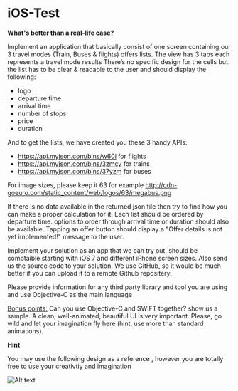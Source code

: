 # iOS-Test


**What's better than a real-life case?**

Implement an application that basically consist of one screen containing our 3 travel modes (Train, Buses & flights) offers lists. The view has 3 tabs each represents a travel mode results There’s no specific design for the cells but the list has to be clear & readable to the user and should display the following:
 - logo
 - departure time
 - arrival time
 - number of stops 
 - price 
 - duration

And to get the lists, we have created you these 3 handy APIs:
 - https://api.myjson.com/bins/w60i   for  flights 
 - https://api.myjson.com/bins/3zmcy  for trains 
 - https://api.myjson.com/bins/37yzm  for buses
 
For image sizes, please keep it 63 for example http://cdn-goeuro.com/static_content/web/logos/63/megabus.png

If there is no data available in the returned json file then try to find how you can make a proper calculation for it.
Each list should be ordered by departure time. options to order through arrival time or duration should also be available. Tapping an offer button should display a "Offer details is not yet implemented!" message to the user.

Implement your solution as an app that we can try out. should be comptaible starting with iOS 7 and different iPhone screen sizes. Also send us the source code to your solution. We use GitHub, so it would be much better if you can upload it to a remote Github repositery.

Please provide information for any third party library and tool you are using and use Objective-C as the main language 
  
<u>Bonus points:</u>
Can you use Objective-C and SWIFT together? show us a sample.
A clean, well-animated, beautiful UI is very important. Please, go wild and let your imagination fly here (hint, use more than standard animations).

**Hint** 

You may use the following design as a reference , however you are totally free to use your creativtiy and imagination

![Alt text](iOS-Test/expected_output.png?raw=true "Optional Title")
